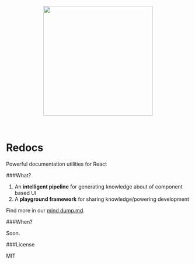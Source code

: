 <p>&nbsp;</p>
<p align="center">
<img src="http://i.imgur.com/A2NoKEN.png" width="300px" />
</p>
<p>&nbsp;</p>

Redocs
======

Powerful documentation utilities for React

###What?

1. An **intelligent pipeline** for generating knowledge about of component based UI
2. A **playground framework** for sharing knowledge/powering development

Find more in our [mind dump.md](./dump.md).

###When?

Soon.

###License

MIT
